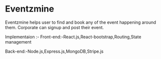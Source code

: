 # Eventzmine
Eventzmine helps user to find and book any of the event happening around them.
Corporate can signup and post their event.

Implementaion :-
Front-end:-React.js,React-bootstrap,Routing,State management

Back-end:-Node.js,Express.js,MongoDB,Stripe.js
